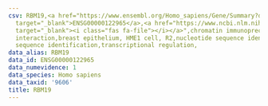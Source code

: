 ```yaml
---
csv: RBM19,<a href="https://www.ensembl.org/Homo_sapiens/Gene/Summary?db=core;g=ENSG00000122965"
  target="_blank">ENSG00000122965</a>,<a href="https://www.ncbi.nlm.nih.gov/pubmed/22863008"
  target="_blank"><i class="fas fa-file"></i></a>",chromatin immunoprecipitation assay,direct
  interaction,breast epithelium, HME1 cell, R2,nucleotide sequence identification,nucleotide
  sequence identification,transcriptional regulation,
data_alias: RBM19
data_id: ENSG00000122965
data_numevidence: 1
data_species: Homo sapiens
data_taxid: '9606'
title: RBM19
---
```

